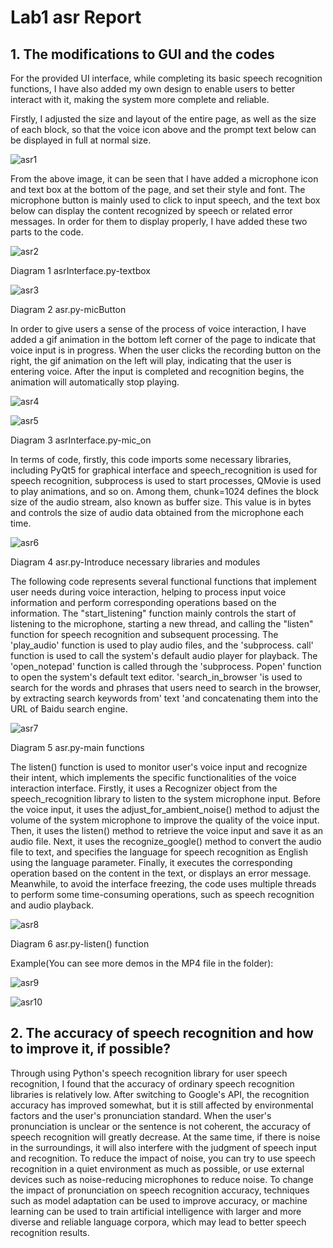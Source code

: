# Lab1 asr Report

## 1. The modifications to GUI and the codes

For the provided UI interface, while completing its basic speech recognition functions, I have also added my own design to enable users to better interact with it, making the system more complete and reliable.

Firstly, I adjusted the size and layout of the entire page, as well as the size of each block, so that the voice icon above and the prompt text below can be displayed in full at normal size.

![asr1](../images/asr1.png)

From the above image, it can be seen that I have added a microphone icon and text box at the bottom of the page, and set their style and font. The microphone button is mainly used to click to input speech, and the text box below can display the content recognized by speech or related error messages. In order for them to display properly, I have added these two parts to the code.

 ![asr2](../images/asr2.png)

Diagram 1 asrInterface.py-textbox

 ![asr3](../images/asr3.png)

Diagram 2 asr.py-micButton

 In order to give users a sense of the process of voice interaction, I have added a gif animation in the bottom left corner of the page to indicate that voice input is in progress. When the user clicks the recording button on the right, the gif animation on the left will play, indicating that the user is entering voice. After the input is completed and recognition begins, the animation will automatically stop playing.

 ![asr4](../images/asr4.png) 

![asr5](../images/asr5.png)

Diagram 3 asrInterface.py-mic_on

 In terms of code, firstly, this code imports some necessary libraries, including PyQt5 for graphical interface and speech_recognition is used for speech recognition, subprocess is used to start processes, QMovie is used to play animations, and so on. Among them, chunk=1024 defines the block size of the audio stream, also known as buffer size. This value is in bytes and controls the size of audio data obtained from the microphone each time.

![asr6](../images/asr6.png)

Diagram 4 asr.py-Introduce necessary libraries and modules

The following code represents several functional functions that implement user needs during voice interaction, helping to process input voice information and perform corresponding operations based on the information. The "start_listening" function mainly controls the start of listening to the microphone, starting a new thread, and calling the "listen" function for speech recognition and subsequent processing. The 'play_audio' function is used to play audio files, and the 'subprocess. call' function is used to call the system's default audio player for playback. The 'open_notepad' function is called through the 'subprocess. Popen' function to open the system's default text editor. 'search_in_browser 'is used to search for the words and phrases that users need to search in the browser, by extracting search keywords from' text 'and concatenating them into the URL of Baidu search engine.

  ![asr7](../images/asr7.png)

Diagram 5 asr.py-main functions

 The listen() function is used to monitor user's voice input and recognize their intent, which implements the specific functionalities of the voice interaction interface. Firstly, it uses a Recognizer object from the speech_recognition library to listen to the system microphone input. Before the voice input, it uses the adjust_for_ambient_noise() method to adjust the volume of the system microphone to improve the quality of the voice input. Then, it uses the listen() method to retrieve the voice input and save it as an audio file. Next, it uses the recognize_google() method to convert the audio file to text, and specifies the language for speech recognition as English using the language parameter. Finally, it executes the corresponding operation based on the content in the text, or displays an error message. Meanwhile, to avoid the interface freezing, the code uses multiple threads to perform some time-consuming operations, such as speech recognition and audio playback. 

 ![asr8](../images/asr8.png)

Diagram 6 asr.py-listen() function

 Example(You can see more demos in the MP4 file in the folder):

![asr9](../images/asr9.png)

![asr10](../images/asr10.png)

## 2. The accuracy of speech recognition and how to improve it, if possible?

Through using Python's speech recognition library for user speech recognition, I found that the accuracy of ordinary speech recognition libraries is relatively low. After switching to Google's API, the recognition accuracy has improved somewhat, but it is still affected by environmental factors and the user's pronunciation standard. When the user's pronunciation is unclear or the sentence is not coherent, the accuracy of speech recognition will greatly decrease. At the same time, if there is noise in the surroundings, it will also interfere with the judgment of speech input and recognition. To reduce the impact of noise, you can try to use speech recognition in a quiet environment as much as possible, or use external devices such as noise-reducing microphones to reduce noise. To change the impact of pronunciation on speech recognition accuracy, techniques such as model adaptation can be used to improve accuracy, or machine learning can be used to train artificial intelligence with larger and more diverse and reliable language corpora, which may lead to better speech recognition results.